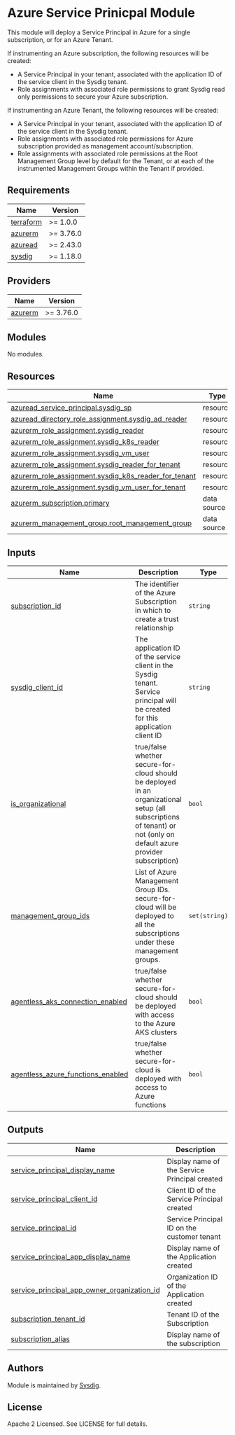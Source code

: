 # Azure Service Prinicpal Module

This module will deploy a Service Principal in Azure for a single subscription, or for an Azure Tenant.

If instrumenting an Azure subscription, the following resources will be created:
- A Service Principal in your tenant, associated with the application ID of the service client in the Sysdig tenant.
- Role assignments with associated role permissions to grant Sysdig read only permissions to secure your Azure subscription.

If instrumenting an Azure Tenant, the following resources will be created:
- A Service Principal in your tenant, associated with the application ID of the service client in the Sysdig tenant.
- Role assignments with associated role permissions for Azure subscription provided as management account/subscription.
- Role assignments with associated role permissions at the Root Management Group level by default for the Tenant, or at each of the
instrumented Management Groups within the Tenant if provided.

<!-- BEGINNING OF PRE-COMMIT-TERRAFORM DOCS HOOK -->
## Requirements

| Name | Version |
|------|---------|
| <a name="requirement_terraform"></a> [terraform](#requirement\_terraform) | >= 1.0.0 |
| <a name="requirement_azurerm"></a> [azurerm](#requirement\_azurerm) | >= 3.76.0 |
| <a name="requirement_azuread"></a> [azuread](#requirement\_azuread) | >= 2.43.0 |
| <a name="requirement_sysdig"></a> [sysdig](#requirement\_sysdig) | >= 1.18.0 |

## Providers

| Name | Version |
|------|---------|
| <a name="provider_azurerm"></a> [azurerm](#provider\_azurerm) | >= 3.76.0 |

## Modules

No modules.

## Resources

| Name | Type |
|------|------|
| [azuread_service_principal.sysdig_sp](https://registry.terraform.io/providers/hashicorp/azuread/latest/docs/resources/service_principal) | resource |
| [azuread_directory_role_assignment.sysdig_ad_reader](https://registry.terraform.io/providers/hashicorp/azuread/latest/docs/resources/directory_role_assignment) | resource |
| [azurerm_role_assignment.sysdig_reader](https://registry.terraform.io/providers/hashicorp/azurerm/latest/docs/resources/role_assignment) | resource |
| [azurerm_role_assignment.sysdig_k8s_reader](https://registry.terraform.io/providers/hashicorp/azurerm/latest/docs/resources/role_assignment) | resource |
| [azurerm_role_assignment.sysdig_vm_user](https://registry.terraform.io/providers/hashicorp/azurerm/latest/docs/resources/role_assignment) | resource |
| [azurerm_role_assignment.sysdig_reader_for_tenant](https://registry.terraform.io/providers/hashicorp/azurerm/latest/docs/resources/role_assignment) | resource |
| [azurerm_role_assignment.sysdig_k8s_reader_for_tenant](https://registry.terraform.io/providers/hashicorp/azurerm/latest/docs/resources/role_assignment) | resource |
| [azurerm_role_assignment.sysdig_vm_user_for_tenant](https://registry.terraform.io/providers/hashicorp/azurerm/latest/docs/resources/role_assignment) | resource |
| [azurerm_subscription.primary](https://registry.terraform.io/providers/hashicorp/azurerm/latest/docs/data-sources/subscription) | data source |
| [azurerm_management_group.root_management_group](https://registry.terraform.io/providers/hashicorp/azurerm/latest/docs/data-sources/management_group) | data source |

## Inputs

| Name | Description | Type | Default | Required |
|------|-------------|------|---------|:--------:|
| <a name="input_subscription_id"></a> [subscription\_id](#input\_subscription\_id) | The identifier of the Azure Subscription in which to create a trust relationship | `string` | n/a | yes |
| <a name="input_sysdig_client_id"></a> [sysdig\_client\_id](#input\_sysdig\_client\_id) | The application ID of the service client in the Sysdig tenant. Service principal will be created for this application client ID | `string` | n/a | yes |
| <a name="input_is_organizational"></a> [is\_organizational](#input\_is\_organizational) | true/false whether secure-for-cloud should be deployed in an organizational setup (all subscriptions of tenant) or not (only on default azure provider subscription) | `bool` | `false` | no |
| <a name="input_management_group_ids"></a> [management\_group\_ids](#input\_management\_group\_ids) | List of Azure Management Group IDs. secure-for-cloud will be deployed to all the subscriptions under these management groups. | `set(string)` | `[]` | no |
| <a name="agentless_aks_connection_enabled"></a> [agentless\_aks\_connection\_enabled](#input\_agentless\_aks\_connection\_enabled) | true/false whether secure-for-cloud should be deployed with access to the Azure AKS clusters | `bool` | `false` | no |
| <a name="agentless_azure_functions_enabled"></a> [agentless\_azure\_functions\_enabled](#input\_agentless\_azure\_functions\_enabled) | true/false whether secure-for-cloud is deployed with access to Azure functions | `bool` | `false` | no |

## Outputs

| Name | Description |
|------|-------------|
| <a name="output_service_principal_display_name"></a> [service\_principal\_display\_name](#output\_service\_principal\_display\_name) | Display name of the Service Principal created |
| <a name="output_service_principal_client_id"></a> [service\_principal\_client\_id](#output\_service\_principal\_client\_id) | Client ID of the Service Principal created |
| <a name="output_service_principal_id"></a> [service\_principal\_id](#output\_service\_principal\_id) | Service Principal ID on the customer tenant |
| <a name="output_service_principal_app_display_name"></a> [service\_principal\_app\_display\_name](#output\_service\_principal\_app\_display\_name) | Display name of the Application created |
| <a name="output_service_principal_app_owner_organization_id"></a> [service\_principal\_app\_owner\_organization\_id](#output\_service\_principal\_app\_owner\_organization\_id) | Organization ID of the Application created |
| <a name="output_subscription_tenant_id"></a> [subscription\_tenant\_id](#output\_subscription\_tenant\_id) | Tenant ID of the Subscription |
| <a name="output_subscription_alias"></a> [subscription\_alias](#output\_subscription\_alias) | Display name of the subscription |
<!-- END OF PRE-COMMIT-TERRAFORM DOCS HOOK -->

## Authors

Module is maintained by [Sysdig](https://sysdig.com).

## License

Apache 2 Licensed. See LICENSE for full details.
